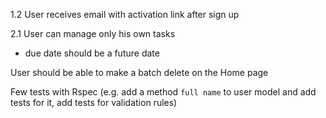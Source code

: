 1.2 User receives email with activation link after sign up

2.1 User can manage only his own tasks

- due date should be a future date

User should be able to make a batch delete on the Home page

Few tests with Rspec (e.g. add a method `full name` to user model and add tests for it, add tests for validation rules)
